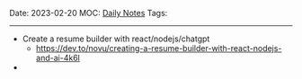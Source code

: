 Date: 2023-02-20
MOC: [Daily Notes](../../1.%20MOC/Daily%20Notes.md)
Tags: 

---
* Create a resume builder with react/nodejs/chatgpt
	* https://dev.to/novu/creating-a-resume-builder-with-react-nodejs-and-ai-4k6l
* 